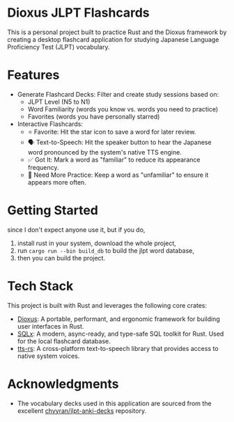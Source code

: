 # Dioxus JLPT Flashcards

This is a personal project built to practice Rust and the Dioxus framework by creating a desktop flashcard application for studying Japanese Language Proficiency Test (JLPT) vocabulary.

# Features
- Generate Flashcard Decks: Filter and create study sessions based on:
    - JLPT Level (N5 to N1)
    - Word Familiarity (words you know vs. words you need to practice)
    - Favorites (words you have personally starred)
- Interactive Flashcards:
    - ⭐️ Favorite: Hit the star icon to save a word for later review.
    - 🗣️ Text-to-Speech: Hit the speaker button to hear the Japanese word pronounced by the system's native TTS engine.
    - ✅ Got It: Mark a word as "familiar" to reduce its appearance frequency.
    - 🔄 Need More Practice: Keep a word as "unfamiliar" to ensure it appears more often.

# Getting Started

since I don't expect anyone use it, but if you do, 

1. install rust in your system, download the whole project, 
2. run `cargo run --bin build_db` to build the jlpt word database, 
3. then you can build the project.

# Tech Stack
This project is built with Rust and leverages the following core crates:

- [Dioxus](https://docs.rs/dioxus/latest/dioxus/index.html): A portable, performant, and ergonomic framework for building user interfaces in Rust.
- [SQLx](https://docs.rs/sqlx/latest/sqlx/index.html): A modern, async-ready, and type-safe SQL toolkit for Rust. Used for the local flashcard database.
- [tts-rs](https://docs.rs/tts/latest/tts/): A cross-platform text-to-speech library that provides access to native system voices.

# Acknowledgments

- The vocabulary decks used in this application are sourced from the excellent [chyyran/jlpt-anki-decks](https://github.com/chyyran/jlpt-anki-decks) repository.